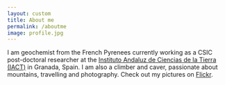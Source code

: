 ```yaml
---
layout: custom
title: About me
permalink: /aboutme
image: profile.jpg
---
```


I am geochemist from the French Pyrenees currently working as a CSIC post-doctoral researcher at the [Instituto Andaluz de Ciencias de la Tierra (IACT)](https://www.iact.ugr-csic.es/en/) in Granada, Spain. I am also a climber and caver, passionate about mountains, travelling and photography. Check out my pictures on [Flickr](https://www.flickr.com/photos/108939669@N03/).